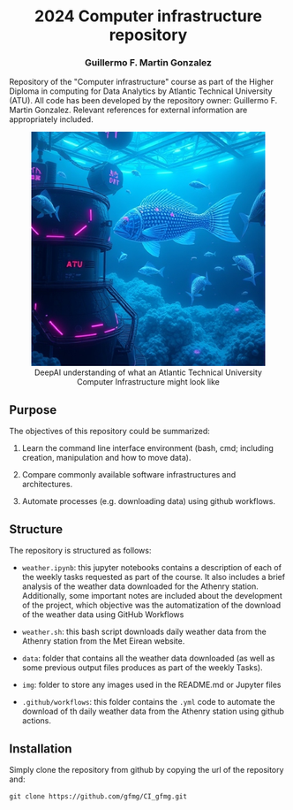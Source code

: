 <h1 align=center><b>2024 Computer infrastructure repository</b></h1>
<h3 align=center>Guillermo F. Martin Gonzalez</h3>

<p> Repository of the "Computer infrastructure" course as part of the Higher Diploma in computing for Data Analytics by Atlantic Technical University (ATU).  All code has been developed by the repository owner: Guillermo F. Martin Gonzalez. Relevant references for external information are appropriately included.</p>

<figure align="center">
  <img src="./img/ocean_computer.jpg" alt="Atlantic Computer Infrastructure">
  <figcaption> DeepAI understanding of what an Atlantic Technical University Computer Infrastructure might look like</figcaption>
</figure>

<h2 align= left>Purpose</h2>
The objectives of this repository could be summarized:  

1. Learn the command line interface environment (bash, cmd; including creation, manipulation and how to move data). 

2. Compare commonly available software infrastructures and architectures.

4. Automate processes (e.g. downloading data) using github workflows.


<h2 align= left>Structure</h2>
The repository is structured as follows: 

- `weather.ipynb`: this jupyter notebooks contains a description of each of the weekly tasks requested as part of the course. It also includes a brief analysis of the weather data downloaded for the Athenry station. Additionally, some important notes are included about the development of the project, which objective was the automatization of the download of the weather data using GitHub Workflows 

- `weather.sh`: this bash script downloads daily weather data from the Athenry station from the Met Eirean website.  

- `data`: folder that contains all the weather data downloaded (as well as some previous output files produces as part of the weekly Tasks). 

- `img`: folder to store any images used in the README.md or Jupyter files 

- `.github/workflows`: this folder contains the ```.yml``` code to automate the download of th daily weather data from the Athenry station using github actions. 

<h2 align= left>Installation</h2>
Simply clone the repository from github by copying the url of the repository and: 

```git 
git clone https://github.com/gfmg/CI_gfmg.git 
```

